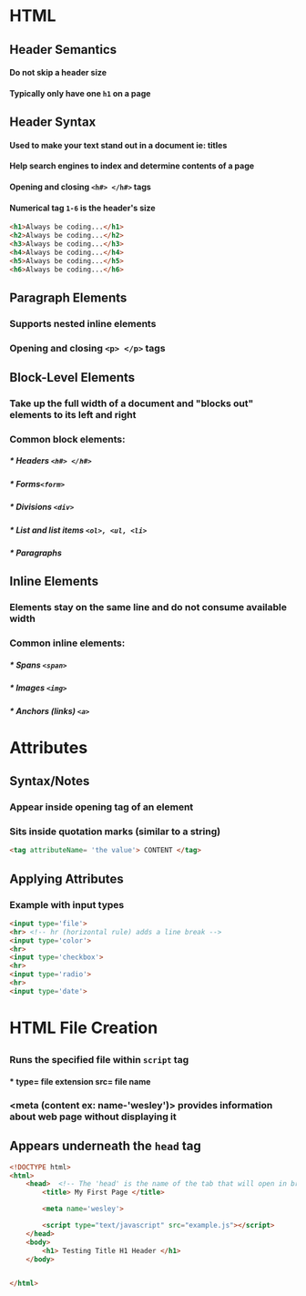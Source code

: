 # HTML

## Header Semantics

#### Do not skip a header size

#### Typically only have one `h1` on a page

## Header Syntax

#### Used to make your text stand out in a document ie: titles

#### Help search engines to index and determine contents of a page

#### Opening and closing `<h#> </h#>` tags

#### Numerical tag `1-6` is the header's size

```html
<h1>Always be coding...</h1>
<h2>Always be coding...</h2>
<h3>Always be coding...</h3>
<h4>Always be coding...</h4>
<h5>Always be coding...</h5>
<h6>Always be coding...</h6>
```

## Paragraph Elements

### Supports nested inline elements

### Opening and closing `<p> </p>` tags

## Block-Level Elements

### Take up the full width of a document and "blocks out" elements to its left and right

### Common block elements:

##### \* Headers `<h#> </h#>`

##### \* Forms`<form>`

##### \* Divisions `<div>`

##### \* List and list items `<ol>, <ul, <li>`

##### \* Paragraphs <p>

## Inline Elements

### Elements stay on the same line and do not consume available width

### Common inline elements:

##### \* Spans `<span>`

##### \* Images `<img>`

##### \* Anchors (links) `<a>`

# Attributes

## Syntax/Notes

### Appear inside opening tag of an element

### Sits inside quotation marks (similar to a string)

```HTML
<tag attributeName= 'the value'> CONTENT </tag>
```

## Applying Attributes

### Example with input types

```HTML
<input type='file'>
<hr> <!-- hr (horizontal rule) adds a line break -->
<input type='color'>
<hr>
<input type='checkbox'>
<hr>
<input type='radio'>
<hr>
<input type='date'>
```

# HTML File Creation

## <head> </head>

### <script> </script> Runs the specified file within `script` tag

#### \* type= file extension src= file name

### <meta (content ex: name-'wesley')> provides information about web page without displaying it

## <body> </body> Appears underneath the `head` tag

```HTML
<!DOCTYPE html>
<html>
    <head>  <!-- The 'head' is the name of the tab that will open in browser -->
        <title> My First Page </title>

        <meta name='wesley'>

        <script type="text/javascript" src="example.js"></script>
    </head>
    <body>
        <h1> Testing Title H1 Header </h1>
    </body>


</html>

```
